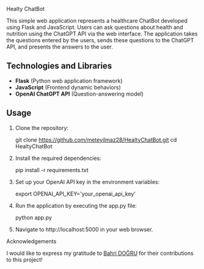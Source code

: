 Healty ChatBot

This simple web application represents a healthcare ChatBot developed using Flask and JavaScript. Users can ask questions about health and nutrition using the ChatGPT API via the web interface. The application takes the questions entered by the users, sends these questions to the ChatGPT API, and presents the answers to the user.

## Technologies and Libraries

- **Flask** (Python web application framework)
- **JavaScript** (Frontend dynamic behaviors)
- **OpenAI ChatGPT API** (Question-answering model)

## Usage

1.   Clone the repository:
   
      git clone https://github.com/meteyilmaz28/HealtyChatBot.git
      cd HealtyChatBot

2.   Install the required dependencies:

      pip install -r requirements.txt

3.   Set up your OpenAI API key in the environment variables:

      export OPENAI_API_KEY='your_openai_api_key'

4.   Run the application by executing the app.py file:

      python app.py

5.   Navigate to http://localhost:5000 in your web browser.


Acknowledgements

I would like to express my gratitude to [Bahri DOĞRU](https://github.com/BahriDogru) for their contributions to this project!
